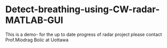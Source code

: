 # Detect-breathing-using-CW-radar-MATLAB-GUI
This is a demo- for the up to date progress of radar project please contact Prof.Miodrag Bolic at Uottawa

